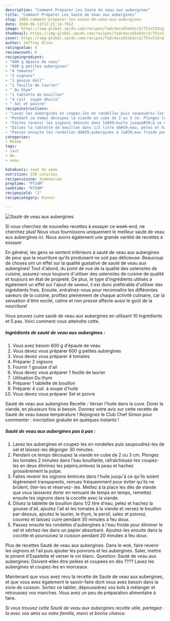 ```yaml
---
description: "Comment Préparer Les Sauté de veau aux aubergines"
title: "Comment Préparer Les Sauté de veau aux aubergines"
slug: 1985-comment-preparer-les-saute-de-veau-aux-aubergines
date: 2020-06-11T11:21:14.791Z
image: https://img-global.cpcdn.com/recipes/fadc4aca55a5dcc5/751x532cq70/saute-de-veau-aux-aubergines-photo-principale-de-la-recette.jpg
thumbnail: https://img-global.cpcdn.com/recipes/fadc4aca55a5dcc5/751x532cq70/saute-de-veau-aux-aubergines-photo-principale-de-la-recette.jpg
cover: https://img-global.cpcdn.com/recipes/fadc4aca55a5dcc5/751x532cq70/saute-de-veau-aux-aubergines-photo-principale-de-la-recette.jpg
author: Jeffrey Olson
ratingvalue: 4
reviewcount: 6
recipeingredient:
- "600 g dpaule de veau"
- "600 g petites aubergines"
- "4 tomates"
- "2 oignons"
- "1 gousse dail"
- "1 feuille de laurier"
- " Du thym"
- "1 tablette de bouillon"
- "4 cuil  soupe dhuile"
- " Sel et poivre"
recipeinstructions:
- "Lavez les aubergines et coupez-les en rondelles puis saupoudrez-les de sel et laissez-les dégorger 30 minutes."
- "Pendant ce temps découpez la viande en cube de 2 ou 3 cm. Plongez les tomates 2 minutes dans l&#39;eau bouillante, rafraîchissez-les coupez-les en deux éliminez les pépins,enlevez la peau et hachez grossièrement la pulpe."
- "Faites revenir les oignons émincés dans l&#39;huile jusqu&#39;à ce qu&#39;ils soient légèrement transparents, remuez fréquemment pour éviter qu&#39;ils ne brûlent, ôter-les et réservez- les. Mettez à la place les dés de viande que vous laisserez dorer en remuant de temps en temps, remettez ensuite les oignons dans la cocotte avec la viande."
- "Diluez la tablette de bouillon dans 1/2 litre d&#39;eau, pelez et hachez la gousse d&#39;ail, ajoutez l&#39;ail et les tomates à la viande et versez le bouillon par-dessus, ajoutez le laurier, le thym, le persil, salez et poivrez, couvrez et laissez cuire pendant 30 minutes à feu doux."
- "Passez ensuite les rondelles d&#39;aubergines à l&#39;eau froide pour éliminer le sel et séchez-les dans un papier absorbant. Ajoutez-les ensuite dans la cocotte et poursuivez la cuisson pendant 20 minutes à feu doux."
categories:
- Resep
tags:
- saut
- de
- veau

katakunci: saut de veau 
nutrition: 239 calories
recipecuisine: Indonesian
preptime: "PT14M"
cooktime: "PT58M"
recipeyield: "1"
recipecategory: Dinner

---
```



![Sauté de veau aux aubergines](https://img-global.cpcdn.com/recipes/fadc4aca55a5dcc5/751x532cq70/saute-de-veau-aux-aubergines-photo-principale-de-la-recette.jpg)

Si vous cherchez de nouvelles recettes à essayer ce week-end, ne cherchez plus! Nous vous fournissons uniquement le meilleur sauté de veau aux aubergines ici. Nous avons également une grande variété de recettes à essayer.

En général, les gens se sentent inférieurs à sauté de veau aux aubergines de peur que la nourriture qu'ils produisent ne soit pas délicieuse. Beaucoup de choses ont un effet sur la qualité gustative de sauté de veau aux aubergines! Tout d'abord, du point de vue de la qualité des ustensiles de cuisine, assurez-vous toujours d'utiliser des ustensiles de cuisine de qualité et toujours en état de propreté. De plus, le type d'ingrédients utilisés a également un effet sur l'ajout de saveur, il est donc préférable d'utiliser des ingrédients frais. Ensuite, entraînez-vous pour reconnaître les différentes saveurs de la cuisine, profitez pleinement de chaque activité culinaire, car la sensation d'être excité, calme et non pressé affecte aussi le goût de la nourriture!

<!--inarticleads1-->

Vous pouvez cuire sauté de veau aux aubergines en utilisant 10 Ingrédients et 5 pas. Voici comment vous atteindre cette.

##### Ingrédients de sauté de veau aux aubergines :

1. Vous avez besoin 600 g d&#39;épaule de veau
1. Vous devez vous préparer 600 g petites aubergines
1. Vous devez vous préparer 4 tomates
1. Préparer 2 oignons
1. Fournir 1 gousse d&#39;ail
1. Vous devez vous préparer 1 feuille de laurier
1. Utilisation  Du thym
1. Préparer 1 tablette de bouillon
1. Préparer 4 cuil. à soupe d&#39;huile
1. Vous devez vous préparer  Sel et poivre


Sauté de veau aux aubergines Recette : Verser l&#39;huile dans la cuve. Dorer la viande, en plusieurs fois si besoin. Donnez votre avis sur cette recette de Sauté de veau basse température ! Rejoignez le Club Chef Simon pour commenter : inscription gratuite en quelques instants ! 

<!--inarticleads2-->

##### Sauté de veau aux aubergines pas à pas :

1. Lavez les aubergines et coupez-les en rondelles puis saupoudrez-les de sel et laissez-les dégorger 30 minutes.
1. Pendant ce temps découpez la viande en cube de 2 ou 3 cm. Plongez les tomates 2 minutes dans l&#39;eau bouillante, rafraîchissez-les coupez-les en deux éliminez les pépins,enlevez la peau et hachez grossièrement la pulpe.
1. Faites revenir les oignons émincés dans l&#39;huile jusqu&#39;à ce qu&#39;ils soient légèrement transparents, remuez fréquemment pour éviter qu&#39;ils ne brûlent, ôter-les et réservez- les. Mettez à la place les dés de viande que vous laisserez dorer en remuant de temps en temps, remettez ensuite les oignons dans la cocotte avec la viande.
1. Diluez la tablette de bouillon dans 1/2 litre d&#39;eau, pelez et hachez la gousse d&#39;ail, ajoutez l&#39;ail et les tomates à la viande et versez le bouillon par-dessus, ajoutez le laurier, le thym, le persil, salez et poivrez, couvrez et laissez cuire pendant 30 minutes à feu doux.
1. Passez ensuite les rondelles d&#39;aubergines à l&#39;eau froide pour éliminer le sel et séchez-les dans un papier absorbant. Ajoutez-les ensuite dans la cocotte et poursuivez la cuisson pendant 20 minutes à feu doux.


Plus de recettes Sauté de veau aux aubergines. Dans le wok, faire revenir les oignons et l&#39;ail puis ajouter les poivrons et les aubergines. Saler, mettre le piment d&#39;Espelette et verser le vin blanc. Question: Sauté de veau aux aubergines: Doivent-elles être pelées et coupées en dés ???? Lavez les aubergines et coupez-les en morceaux. 

<!--inarticleads1-->

<p>
Maintenant que vous avez revu la recette de Sauté de veau aux aubergines, et que vous avez également le savoir-faire dont vous avez besoin dans la zone de cuisson. Sortez ce tablier, dépoussiérez vos bols à mélanger et retroussez vos manches. Vous avez un peu de préparation alimentaire à faire.
</p>

<p>
<i>Si vous trouvez cette Sauté de veau aux aubergines recette utile, partagez-la avec vos amis ou votre famille, merci et bonne chance.</i>
</p>
